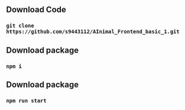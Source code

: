
## Download Code 
### `git clone https://github.com/s9443112/AInimal_Frontend_basic_1.git`

## Download package
### `npm i`

## Download package
### `npm run start `
